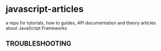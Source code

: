 # javascript-articles

a repo for tutorials, how to guides, API documentation and theory articles about JavaScript Frameworks 

## TROUBLESHOOTING 